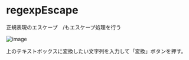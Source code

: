 # regexpEscape
正規表現のエスケープ　/もエスケープ処理を行う

![image](https://user-images.githubusercontent.com/4657219/76580884-d07fa900-6514-11ea-8605-3dc85c93d79d.png)

上のテキストボックスに変換したい文字列を入力して「変換」ボタンを押す。
